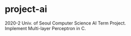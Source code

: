 # project-ai

2020-2 Univ. of Seoul Computer Science AI Term Project.   
Implement Multi-layer Perceptron in C.
